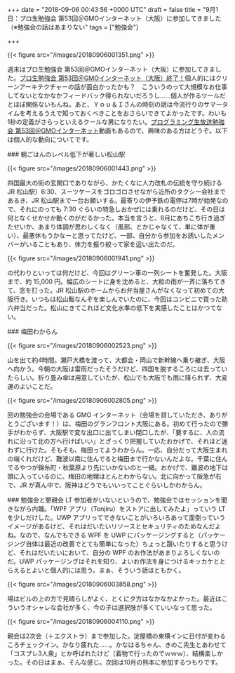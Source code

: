 
+++
date = "2018-09-06 00:43:56 +0000 UTC"
draft = false
title = "9月1日：プロ生勉強会 第53回＠GMOインターネット（大阪）に参加してきました（※勉強会の話はあまりない"
tags = ["勉強会"]

+++


{{< figure src="/images/20180906001351.png"  >}}

週末はプロ生勉強会 第53回＠GMOインターネット（大阪）に参加してきました。[プロ生勉強会 第53回＠GMOインターネット（大阪）終了！](https://pronama.jp/2018/09/03/pronama-53-at-osaka-report/)個人的にはクリーンアーキテクチャーの話が面白かったかも？　こういうのって大規模なお仕事してないとなかなかフィードバック得られないだろうし……個人が作るツールだとほぼ関係ないもんね。あと、Ｙｏｕ＆Ｉさんの時刻の話は今流行りのサマータイムを考えるうえで知っておくべきことをおさらいできてよかったです。わいも1秒の定義がさらっといえるクールな男になりたい。[プログラミング生放送勉強会 第53回＠GMOインターネット](https://youtu.be/btJPK3TaJMg)動画もあるので、興味のある方はどうぞ。以下は個人的な動向についてです。

<div class="section">
    ### 朝ごはんのレベル低下が著しい松山駅
    

{{< figure src="/images/20180906001443.png"  >}}

四国最大の街の玄関口でありながら、かたくなに人力改札の伝統を守り続ける JR 松山駅）6:30、スーツケースをゴロゴロさせながら近所のタクシー会社まであるき、JR 松山駅まで一台お願いする。最寄りの伊予鉄の電停は7時が始発なので、それにのっても 7:30 ぐらいの特急しおかぜには乗れるのだけど、その日は何となくせかせか動くのがだるかった。本当を言うと、8月にあちこち行き過ぎたせいか、あまり体調が思わしくなく（風邪、とかじゃなくて、単に体が重い）、最悪休もうかなーと思ってたけど、一部、自分から参加をお誘いしたメンバーがいることもあり、体力を振り絞って家を這い出たのだ。

{{< figure src="/images/20180906001941.png"  >}}

の代わりといっては何だけど、今回はグリーン車の一列シートを奮発した。大阪まで、約 15,000 円。幅広のシートに身を沈めると、大粒の雨が一斉に落ちてきて、窓を打った。JR 松山駅のホームからお弁当屋さんがなくなって初めての大阪行き。いつもは松山鮨なんぞを楽しんでいたのに、今回はコンビニで買った助六弁当だった。松山にきてこれほど文化水準の低下を実感したことはかつてない。

</div>
<div class="section">
    ### 梅田わからん
    

{{< figure src="/images/20180906002523.png"  >}}

山を出て約4時間。瀬戸大橋を渡って、大都会・岡山で新幹線へ乗り継ぎ、大阪へ向かう。今朝の大阪は雷雨だったそうだけど、四国を脱するころには去っていたらしい。折り畳み傘は用意していたが、松山でも大阪でも雨に降られず、大変運のよいことだ。

{{< figure src="/images/20180906002805.png"  >}}

回の勉強会の会場である GMO インターネット（会場を貸していただき、ありがとうございます！）は、梅田のグランフロント大阪にある。初めて行ったので勝手がわからず、大阪駅で変な出口に出てしまい閉口したが、「要するに、人の流れに沿って北の方へ行けばいい」とざっくり把握していたおかげで、それほど迷わずに行けた。そもそも、梅田ってようわからん。一応、自分だって大阪生まれの端くれだけど、難波以南に住んでると梅田まで行かないんだよな。千葉に住んでるやつが錦糸町・秋葉原より先にいかないのと一緒。おかげで、難波の地下は頭に入っているのに、梅田の地理はとんとわからない。北に向かって阪急が右で、JR が真ん中で、阪神はどうでもいいってことぐらいしかわからん。

</div>
<div class="section">
    ### 勉強会と懇親会
    LT 参加者がいないというので、勉強会ではセッションを聞きながら内職。「WPF アプリ（Tonjiru）をストアに出してみたよ」っていう LT を少しだけした。UWP アプリってできないことがいろいろあって面倒っていうイメージがあるけど、それはだいたいリソースとセキュリティのためなんだよね。なので、なんでもできる WPF を UWP にパッケージングすると（パッケージング自体は最近の改善でとても簡単になった）ちょっと躓いたりすると思うけど、それはだいたいにおいて、自分の WPF のお作法があまりよろしくないのだ。UWP パッケージングはそれを知り、よいお作法を身につけるキッカケととらえるとよいと個人的には思う。まぁ、そういう話はともかく。

{{< figure src="/images/20180906003858.png"  >}}

場はビルの上の方で見晴らしがよく、とくに夕方はなかなかよかった。最近はこういうオシャレな会社が多く、今の子は選択肢が多くていいなって思った。

{{< figure src="/images/20180906004110.png"  >}}

親会は2次会（＋エクストラ）まで参加した。淀屋橋の東横インに日付が変わるころチェックイン。かなり疲れた……。かなはるちゃん、きのこ先生とあわせて「コスプレ3人衆」とか呼ばれたけど（着物で行ったのでｗｗｗ）、結構楽しかった。その日はまぁ、そんな感じ。次回は10月の熊本に参加するつもりです。

</div>

